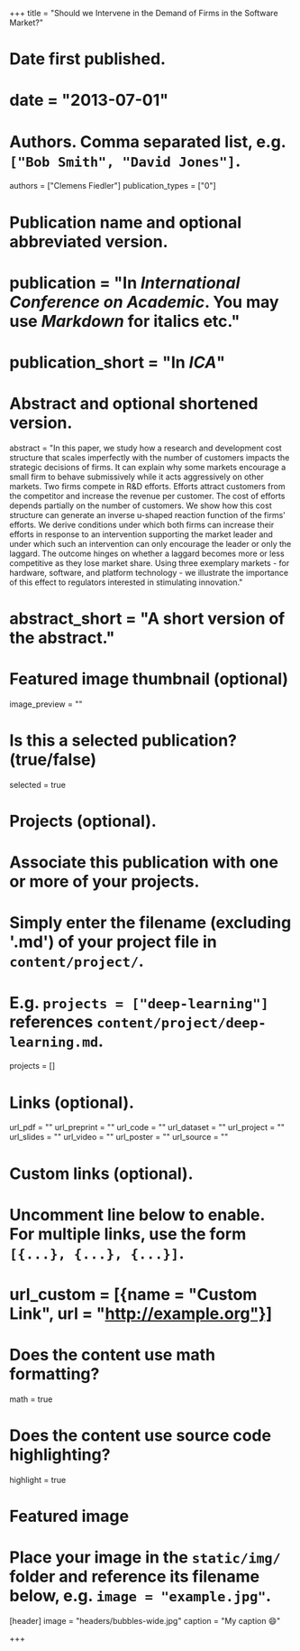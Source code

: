 +++
title = "Should we Intervene in the Demand of Firms in the Software Market?"

# Date first published.
# date = "2013-07-01"

# Authors. Comma separated list, e.g. `["Bob Smith", "David Jones"]`.
authors = ["Clemens Fiedler"]
publication_types = ["0"]

# Publication name and optional abbreviated version.
# publication = "In *International Conference on Academic*. You may use *Markdown* for italics etc."
# publication_short = "In *ICA*"

# Abstract and optional shortened version.
abstract = "In this paper, we study how a research and development cost structure that scales imperfectly with the number of customers impacts the strategic decisions of firms. It can explain why some markets encourage a small firm to behave submissively while it acts aggressively on other markets. Two firms compete in R&D efforts. Efforts attract customers from the competitor and increase the revenue per customer. The cost of efforts depends partially on the number of customers. We show how this cost structure can generate an inverse u-shaped reaction function of the firms' efforts. We derive conditions under which both firms can increase their efforts in response to an intervention supporting the market leader and under which such an intervention can only encourage the leader or only the laggard. The outcome hinges on whether a laggard becomes more or less competitive as they lose market share. Using three exemplary markets - for hardware, software, and platform technology - we illustrate the importance of this effect to regulators interested in stimulating innovation."
# abstract_short = "A short version of the abstract."

# Featured image thumbnail (optional)
image_preview = ""

# Is this a selected publication? (true/false)
selected = true

# Projects (optional).
#   Associate this publication with one or more of your projects.
#   Simply enter the filename (excluding '.md') of your project file in `content/project/`.
#   E.g. `projects = ["deep-learning"]` references `content/project/deep-learning.md`.
projects = []

# Links (optional).
url_pdf = ""
url_preprint = ""
url_code = ""
url_dataset = ""
url_project = ""
url_slides = ""
url_video = ""
url_poster = ""
url_source = ""

# Custom links (optional).
#   Uncomment line below to enable. For multiple links, use the form `[{...}, {...}, {...}]`.
# url_custom = [{name = "Custom Link", url = "http://example.org"}]

# Does the content use math formatting?
math = true

# Does the content use source code highlighting?
highlight = true

# Featured image
# Place your image in the `static/img/` folder and reference its filename below, e.g. `image = "example.jpg"`.
[header]
image = "headers/bubbles-wide.jpg"
caption = "My caption 😄"

+++
